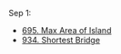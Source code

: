 Sep 1:
* [695. Max Area of Island](https://leetcode.com/problems/max-area-of-island/)
* [934. Shortest Bridge](https://leetcode.com/problems/shortest-bridge/)
